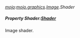 _[mojo](../../modules/mojo/mojo-module.md):[mojo.graphics](../../modules/mojo/mojo-graphics.md).[Image](../../modules/mojo/mojo-graphics-image.md).Shader_
##### Property Shader:[Shader](../../modules/mojo/mojo-graphics-shader.md)
Image shader.
